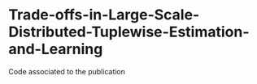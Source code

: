 # Trade-offs-in-Large-Scale-Distributed-Tuplewise-Estimation-and-Learning
Code associated to the publication
